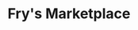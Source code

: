 ---
title: "Fry's Marketplace"
url: /phoenix/frys-marketplace-east-thunderbird-road/
shop: supermarket
---